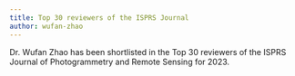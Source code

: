 ```yaml
---
title: Top 30 reviewers of the ISPRS Journal
author: wufan-zhao
---
```

Dr. Wufan Zhao has been shortlisted in the Top 30 reviewers of the ISPRS Journal of Photogrammetry and Remote Sensing for 2023.